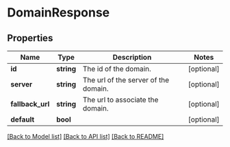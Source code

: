 # DomainResponse

## Properties
Name | Type | Description | Notes
------------ | ------------- | ------------- | -------------
**id** | **string** | The id of the domain. | [optional] 
**server** | **string** | The url of the server of the domain. | [optional] 
**fallback_url** | **string** | The url to associate the domain. | [optional] 
**default** | **bool** |  | [optional] 

[[Back to Model list]](../../README.md#documentation-for-models) [[Back to API list]](../../README.md#documentation-for-api-endpoints) [[Back to README]](../../README.md)

